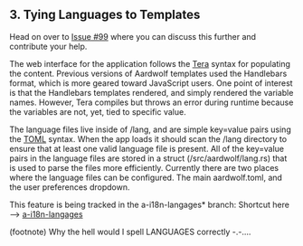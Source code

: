 ## 3.  Tying Languages to Templates

Head on over to [Issue #99](https://github.com/BanjoFox/aardwolf/issues/99) where you can discuss this further and contribute your help.

The web interface for the application follows the [Tera](https://github.com/Keats/tera) syntax for populating the content.  Previous versions of Aardwolf templates used the Handlebars format, which is more geared toward JavaScript users.  One point of interest is that the Handlebars templates rendered, and simply rendered the variable names.  However, Tera compiles but throws an error during runtime because the variables are not, yet, tied to specific value.

The language files live inside of /lang, and are simple key=value pairs using the [TOML](https://github.com/toml-lang/toml) syntax.  When the app loads it should scan the /lang directory to ensure that at least one valid language file is present.  All of the key=value pairs in the language files are stored in a struct (/src/aardwolf/lang.rs) that is used to parse the files more efficiently.  Currently there are two places where the language files can be configured.  The main aardwolf.toml, and the user preferences dropdown.

This feature is being tracked in the a-i18n-langages* branch: Shortcut here --> [a-i18n-langages](https://github.com/BanjoFox/aardwolf/tree/a-i18n-langages)

(footnote) Why the hell would I spell LANGUAGES correctly -.-.... 

